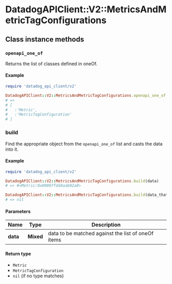 # DatadogAPIClient::V2::MetricsAndMetricTagConfigurations

## Class instance methods

### `openapi_one_of`

Returns the list of classes defined in oneOf.

#### Example

```ruby
require 'datadog_api_client/v2'

DatadogAPIClient::V2::MetricsAndMetricTagConfigurations.openapi_one_of
# =>
# [
#   :'Metric',
#   :'MetricTagConfiguration'
# ]
```

### build

Find the appropriate object from the `openapi_one_of` list and casts the data into it.

#### Example

```ruby
require 'datadog_api_client/v2'

DatadogAPIClient::V2::MetricsAndMetricTagConfigurations.build(data)
# => #<Metric:0x00007fdd4aab02a0>

DatadogAPIClient::V2::MetricsAndMetricTagConfigurations.build(data_that_doesnt_match)
# => nil
```

#### Parameters

| Name | Type | Description |
| ---- | ---- | ----------- |
| **data** | **Mixed** | data to be matched against the list of oneOf items |

#### Return type

- `Metric`
- `MetricTagConfiguration`
- `nil` (if no type matches)


